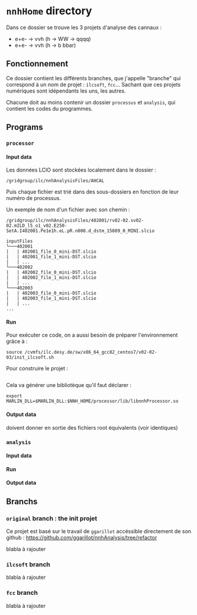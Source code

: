 # `nnhHome` directory

Dans ce dossier se trouve les 3 projets d'analyse des cannaux :
- e+e- &rarr; &nu;&nu;h (h &rarr; WW &rarr; qqqq)
- e+e- &rarr; &nu;&nu;h (h &rarr; b bbar)

## Fonctionnement  

Ce dossier contient les différents branches, que j'appelle "branche" qui correspond à un nom de projet : `ìlcsoft`, `fcc`... Sachant que ces projets numériques sont idépendants les uns, les autres. 

Chacune doit au moins contenir un dossier `processus` et `analysis`, qui contient les codes du programmes.

## Programs

### `processor`

#### Input data
Les données LCIO sont stockées localement dans le dossier :
```
/gridgroup/ilc/nnhAnalysisFiles/AHCAL
```
Puis chaque fichier est trié dans des sous-dossiers en fonction de leur numéro de processus.

Un exemple de nom d'un fichier avec son chemin :
``` 
/gridgroup/ilc/nnhAnalysisFiles/402001/rv02-02.sv02-02.mILD_l5_o1_v02.E250-SetA.I402001.Pe1e1h.eL.pR.n000.d_dstm_15089_0_MINI.slcio 
```
```
inputFiles
└───402001
|   | 402001_file_0_mini-DST.slcio
|   | 402001_file_1_mini-DST.slcio
|   | ...
└───402002
|   | 402002_file_0_mini-DST.slcio
|   | 402002_file_1_mini-DST.slcio
|   | ...
└───402003
|   | 402003_file_0_mini-DST.slcio
|   | 402003_file_1_mini-DST.slcio
|   | ...
...
```
#### Run

Pour exécuter ce code, on a aussi besoin de préparer l'environnement grâce à :
```
source /cvmfs/ilc.desy.de/sw/x86_64_gcc82_centos7/v02-02-03/init_ilcsoft.sh
```
Pour construire le projet :
```
```
Cela va générer une bibliotèque qu'il faut déclarer :
```
export MARLIN_DLL=$MARLIN_DLL:$NNH_HOME/processor/lib/libnnhProcessor.so
```

#### Output data

doivent donner en sortie des fichiers root équivalents (voir identiques)

### `analysis`

#### Input data

#### Run

#### Output data


## Branchs
### ``original`` branch : the init projet
Ce projet est basé sur le travail de `ggarillot` accéssible directement de son github :
https://github.com/ggarillot/nnhAnalysis/tree/refactor

blabla à rajouter

### ``ilcsoft`` branch

blabla à rajouter

### ``fcc`` branch

blabla à rajouter
